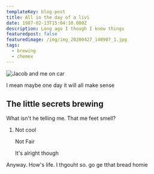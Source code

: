 ```yaml
---
templateKey: blog-post
title: All in the day of a livi
date: 1987-02-13T15:04:10.000Z
description: Long ago I though I knew things
featuredpost: false
featuredimage: /img/img_20200427_140907_1.jpg
tags:
  - brewing
  - chemex
---
```

![Jacob and me on car](/img/img_20200427_140907_1.jpg)

I mean maybe one day it will all make sense

## The little secrets brewing

What isn't he telling me. That me feet smell?

1. Not cool

   Not Fair

   It's alright though

Anyway. How's life. I thgouht so. go ge tthat bread homie
